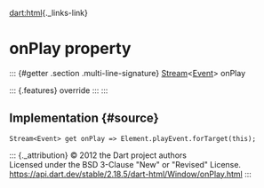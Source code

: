 [dart:html](../../dart-html/dart-html-library){._links-link}

onPlay property
===============

::: {#getter .section .multi-line-signature}
[Stream](../../dart-async/stream-class)\<[Event](../event-class)\>
onPlay

::: {.features}
override
:::
:::

Implementation {#source}
--------------

``` {.language-dart data-language="dart"}
Stream<Event> get onPlay => Element.playEvent.forTarget(this);
```

::: {._attribution}
© 2012 the Dart project authors\
Licensed under the BSD 3-Clause \"New\" or \"Revised\" License.\
<https://api.dart.dev/stable/2.18.5/dart-html/Window/onPlay.html>
:::
